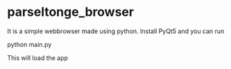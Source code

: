 # parseltonge_browser
It is a simple webbrowser made using python.
Install PyQt5 and you can run

python main.py

This will load the app
